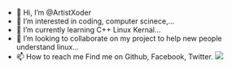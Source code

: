 - 👋 Hi, I’m @ArtistXoder
- 👀 I’m interested in coding, computer scinece,...
- 🌱 I’m currently learning C++ Linux Kernal...
- 💞️ I’m looking to collaborate on my project to help new people understand linux...
- 📫 How to reach me  Find me on Github, Facebook, Twitter.
 ![](https://hit.yhype.me/github/profile?user_id=86270631)

